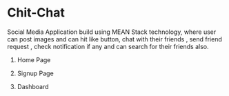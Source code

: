 # Chit-Chat
Social Media Application build using MEAN Stack technology, where user can post images and can hit like button, chat with their friends , send friend request , check notification if any and can search for their friends also. 

1) Home Page




2) Signup Page














3) Dashboard


